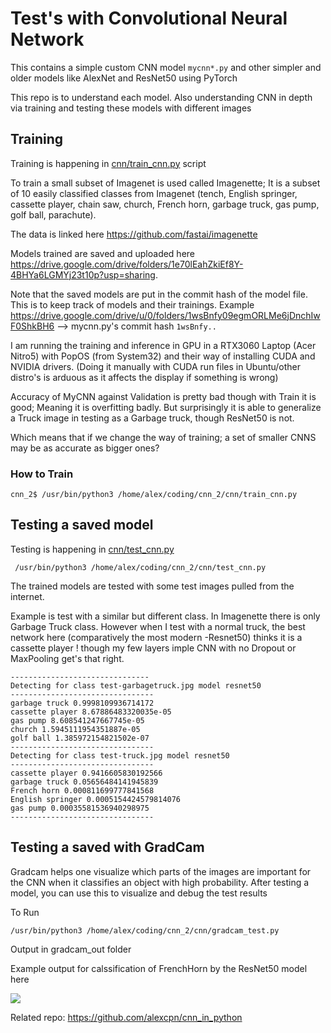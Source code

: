 # Test's with Convolutional Neural Network

This contains a simple custom CNN model `mycnn*.py` and other simpler and older models like AlexNet and ResNet50 using PyTorch

This repo is to understand each model. Also understanding CNN in depth via training and testing these models with different images 

## Training

Training is happening in [cnn/train_cnn.py](cnn/train_cnn.py) script

To train a small subset of Imagenet is used called Imagenette; It is a subset of 10 easily classified classes from 
Imagenet (tench, English springer, cassette player, chain saw, church, French horn, garbage truck, gas pump, golf ball, parachute).

The data is linked here https://github.com/fastai/imagenette

Models trained are saved and uploaded here https://drive.google.com/drive/folders/1e70lEahZkiEf8Y-4BHYa6LGMYj23t10p?usp=sharing. 

Note that the saved models are put in the commit hash of the model file. This is to keep track of models and their trainings. Example 
https://drive.google.com/drive/u/0/folders/1wsBnfy09egmORLMe6jDnchIwF0ShkBH6 --> mycnn.py's commit hash `1wsBnfy..`

I am running the training and inference in GPU in a RTX3060 Laptop (Acer Nitro5) with PopOS (from System32) and their way of installing CUDA and NVIDIA drivers. (Doing it manually with CUDA run files in Ubuntu/other distro's is arduous as it affects the display if something is wrong)

Accuracy of MyCNN against Validation is pretty bad though with Train it is good; Meaning it is overfitting badly. But surprisingly  it is able to generalize a Truck image in testing as a Garbage truck, though ResNet50 is not.

Which means that if we change the way of training; a set of smaller CNNS may be as accurate as bigger ones?

### How to Train

```
cnn_2$ /usr/bin/python3 /home/alex/coding/cnn_2/cnn/train_cnn.py
```
## Testing a saved model

Testing is happening in [cnn/test_cnn.py](cnn/test_cnn.py)

```
 /usr/bin/python3 /home/alex/coding/cnn_2/cnn/test_cnn.py
 ```

The trained models are tested with some test images pulled from the internet.

Example is test with a similar but different class. In Imagenette there is only Garbage Truck class. However when I test with a normal truck, the best network here (comparatively the most modern -Resnet50) thinks it is a cassette player ! though my few layers imple CNN with no Dropout or MaxPooling get's that right.


```
-------------------------------
Detecting for class test-garbagetruck.jpg model resnet50
--------------------------------
garbage truck 0.9998109936714172
cassette player 8.67886483320035e-05
gas pump 8.608541247667745e-05
church 1.5945111954351887e-05
golf ball 1.385972154821502e-07
--------------------------------
Detecting for class test-truck.jpg model resnet50
--------------------------------
cassette player 0.9416605830192566
garbage truck 0.05656484141945839
French horn 0.000811699777841568
English springer 0.0005154424579814076
gas pump 0.00035581536940298975
--------------------------------
```
## Testing a saved with GradCam

Gradcam helps one visualize which parts of the images are important for the CNN when it classifies an object with high probability. After testing a model, you can use this to visualize and debug the test results

To Run

```
/usr/bin/python3 /home/alex/coding/cnn_2/cnn/gradcam_test.py
```

Output in gradcam_out folder

Example output for calssification of FrenchHorn by the ResNet50 model here 

![](https://i.imgur.com/vhxaB2d.png)



 Related repo: https://github.com/alexcpn/cnn_in_python

 
 